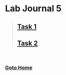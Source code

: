 # Lab Journal 5
> ## [Task 1](task_1.py)
> ## [Task 2](task_2.py)
> 

<br/>

### [Goto Home](../README.md)